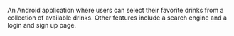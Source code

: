 An Android application where users can select their favorite drinks from a collection of available drinks. Other features include a search engine and a login and sign up page.
